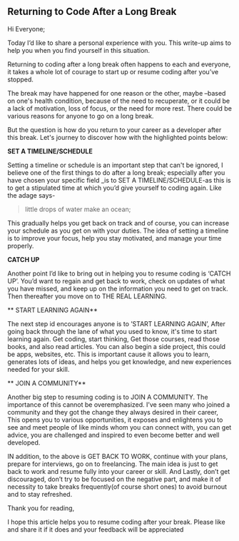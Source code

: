## Returning to Code After a Long Break

Hi Everyone;

  Today I’d like to share a personal experience with you. This write-up aims to help you when you find yourself in this situation.

 Returning to coding after a long break often happens to each and everyone, it takes a whole lot of courage to start up or resume coding after you’ve stopped.

The break may have happened for one reason or the other, maybe –based on one's health condition, because of the need to recuperate, or it could be a lack of motivation, loss of focus, or the need for more rest. There could be various reasons for anyone to go on a long break.

 But the question is how do you return to your career as a developer after this break. Let's journey to discover how with the highlighted points below:

**SET A TIMELINE/SCHEDULE**

 Setting a timeline or schedule is an important step that can't be ignored, I believe one of the first things to do after a long break; especially after you have chosen your specific field _is to SET A TIMELINE/SCHEDULE-as this is to get a stipulated time at which you’d give yourself to coding again. Like the adage says-
> little drops of water make an ocean;

 This gradually helps you get back on track and of course, you can increase your schedule as you get on with your duties.
  The idea of setting a timeline is to improve your focus, help you stay motivated, and manage your time properly.

**CATCH UP**

Another point I’d like to bring out in helping you to resume coding is ‘CATCH UP’. You’d want to regain and get back to work, check on updates of what you have missed, and keep up on the information you need to get on track. Then thereafter you move on to THE REAL LEARNING.

 **
START LEARNING AGAIN**

The next step id encourages anyone is to ’START LEARNING AGAIN’, After going back through the lane of what you used to know, it's time to start learning again. Get coding, start thinking, Get those courses, read those books, and also read articles. You can also begin a side project, this could be apps, websites, etc. This is important cause it allows you to learn, generates lots of ideas, and helps you get knowledge, and new experiences needed for your skill.

 **
JOIN A COMMUNITY**

 Another big step to resuming coding is to JOIN A COMMUNITY. The importance of this cannot be overemphasized. I’ve seen many who joined a community and they got the change they always desired in their career, This opens you to various opportunities, it exposes and enlightens you to see and meet people of like minds whom you can connect with, you can get advice, you are challenged and inspired to even become better and well developed.
 
 IN addition, to the above is GET BACK TO WORK, continue with your plans, prepare for interviews, go on to freelancing. The main idea is just to get back to work and resume fully into your career or skill. And Lastly, don’t get discouraged, don’t try to be focused on the negative part, and make it of necessity to take breaks frequently(of course short ones) to avoid burnout and to stay refreshed.


Thank you for reading,

I hope this article helps you to resume coding after your break. Please like and share it if it does and your feedback will be appreciated


